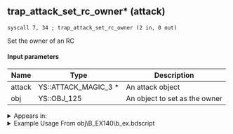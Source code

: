 ## trap_attack_set_rc_owner* (attack)

`syscall 7, 34 ; trap_attack_set_rc_owner (2 in, 0 out)`

Set the owner of an RC

#### Input parameters
| Name | Type | Description
|------|------|------------
| attack   | YS::ATTACK_MAGIC_3 *   | An attack object
| obj   | YS::OBJ_125   | An object to set as the owner




<details>
	<summary>Appears in:</summary>
| filename | Entity (obj)
|----------|-------------
| obj\B_EX140\b_ex.bdscript       | ((B) Xigbar)          
| obj\B_EX140_LV99\b_ex.bdscript       | ((B99) Xigbar (Limit Cut))          
| obj\M_EX920\m_ex.bdscript       | ((M) Sniper)          

</details>

<details>
	<summary>Example Usage From obj\B_EX140\b_ex.bdscript</summary>
```plaintext
L5260:
 jz L5404
 pushFromPSpVal 32
 pushFromPSpVal 80
 pushFromFSp 8
 syscall 0, 45 ; trap_vector_addf (3 in, 0 out)
 pushFromFSp 0
 pushFromPSpVal 32
 gosub 8, L1928
 pushFromFSp 0
 pushFromPSpVal 80
 gosub 8, L5778
 pushFromFSpVal 144
 jz L5401
 pushFromPSp 4
 pushImmf 300
 gosub 8, L5478
 pushFromFSp 0
 pushFromPSpVal 80
 pushFromPSpVal 0
 syscall 1, 88 ; trap_obj_target_pos (1 in, 1 out)
 memcpyToSp 16, 16
 pushFromPSp 16
 pushFromPSpVal 32
 syscall 0, 5 ; trap_vector_sub (2 in, 1 out)
 memcpyToSp 16, 32
 pushFromPSp 32
 gosub 16, L5487
 pushFromPSpVal 0
 syscall 1, 88 ; trap_obj_target_pos (1 in, 1 out)
 memcpyToSp 16, 16
 pushFromPSp 16
 pushFromPSpVal 32
 syscall 0, 5 ; trap_vector_sub (2 in, 1 out)
 memcpyToSp 16, 32
 pushFromPSp 32
 memcpyToSpVal 16, 80
 pushFromPSpVal 80
 syscall 0, 7 ; trap_vector_normalize (1 in, 1 out)
 drop 
 pushFromPSpVal 112
 pushImm 1320
 pushImm -1
 pushImm 0
 syscall 2, 10 ; trap_attack_new (4 in, 1 out)
 popToSpVal 68
 pushFromFSpVal 68
 pushImmf 50
 pushImmf 0
 syscall 2, 11 ; trap_attack_set_radius (3 in, 0 out)
 pushFromFSp 0
 fetchValue 104
 jz L5397
 pushFromFSpVal 68
 pushFromFSp 0
 pushImm 597
 pushImmf 5000
 pushImmf 0
 syscall 2, 51 ; trap_attack_set_rc (5 in, 0 out)
 pushFromFSpVal 68
 pushFromPSpVal 0
 syscall 7, 34 ; trap_attack_set_rc_owner (2 in, 0 out)
 jmp L5397
```
</details>


